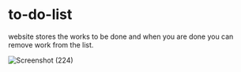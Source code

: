 # to-do-list
website stores the works to be done and  when you are done you can remove work from the list.

![Screenshot (224)](https://user-images.githubusercontent.com/53457351/91651361-7fa34300-eaa9-11ea-89f1-247a55120a44.png)

